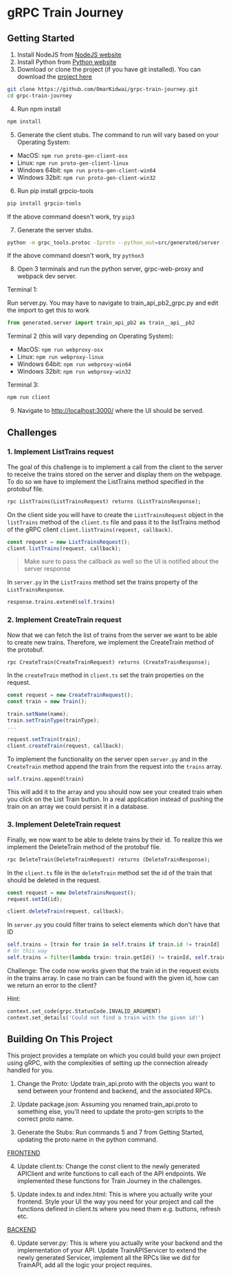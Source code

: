# gRPC Train Journey

## Getting Started

1. Install NodeJS from [NodeJS website](https://nodejs.org/en/download/)
2. Install Python from [Python website](https://www.python.org/downloads/)
3. Download or clone the project (if you have git installed). You can download the [project here](https://github.com/OmarKidwai/grpc-train-journey/archive/refs/heads/master.zip)

```bash
git clone https://github.com/OmarKidwai/grpc-train-journey.git
cd grpc-train-journey
```

4. Run npm install

```bash
npm install
```

5. Generate the client stubs. The command to run will vary based on your Operating System:

- MacOS: `npm run proto-gen-client-osx`
- Linux: `npm run proto-gen-client-linux`
- Windows 64bit: `npm run proto-gen-client-win64`
- Windows 32bit: `npm run proto-gen-client-win32`

6. Run pip install grpcio-tools

```bash
pip install grpcio-tools
```

If the above command doesn't work, try `pip3`

7. Generate the server stubs.

```bash
python -m grpc_tools.protoc -Iproto --python_out=src/generated/server --grpc_python_out=src/generated/server proto/train_api.proto
```

If the above command doesn't work, try `python3`

8. Open 3 terminals and run the python server, grpc-web-proxy and webpack dev server.

 Terminal 1:

Run server.py. You may have to navigate to train_api_pb2_grpc.py and edit the import to get this to work

```python
from generated.server import train_api_pb2 as train__api__pb2
```

Terminal 2 (this will vary depending on Operating System):

- MacOS: `npm run webproxy-osx`
- Linux: `npm run webproxy-linux`
- Windows 64bit: `npm run webproxy-win64`
- Windows 32bit: `npm run webproxy-win32`

Terminal 3:

```bash
npm run client
```

9. Navigate to [http://localhost:3000/](http://localhost:3000/) where the UI should be served.

## Challenges

### 1. Implement ListTrains request

The goal of this challenge is to implement a call from the client to the server to receive the trains stored on the server and display them on the webpage. To do so we have to implement the ListTrains method specified in the protobuf file.

```protobuf
rpc ListTrains(ListTrainsRequest) returns (ListTrainsResponse);
```

On the client side you will have to create the ```ListTrainsRequest``` object in the ```listTrains``` method of the ```client.ts``` file and pass it to the listTrains method of the gRPC client ```client.listTrains(request, callback)```.

```typescript
const request = new ListTrainsRequest();
client.listTrains(request, callback);
```

> Make sure to pass the callback as well so the UI is notified about the server response

In ```server.py``` in the ```ListTrains``` method set the trains property of the  ```ListTrainsResponse```.

```python
response.trains.extend(self.trains)
```

### 2. Implement CreateTrain request

Now that we can fetch the list of trains from the server we want to be able to create new trains. Therefore, we implement the CreateTrain method of the protobuf.

```protobuf
rpc CreateTrain(CreateTrainRequest) returns (CreateTrainResponse);
```

In the ```createTrain``` method in ```client.ts``` set the train properties on the request.

```typescript
const request = new CreateTrainRequest();
const train = new Train();

train.setName(name);
train.setTrainType(trainType);
...

request.setTrain(train);
client.createTrain(request, callback);
```

To implement the functionality on the server open ```server.py``` and in the ```CreateTrain``` method append the train from the request into the ```trains``` array.

```python
self.trains.append(train)
```

This will add it to the array and you should now see your created train when you click on the List Train button. In a real application instead of pushing the train on an array we could persist it in a database.

### 3. Implement DeleteTrain request

Finally, we now want to be able to delete trains by their id. To realize this we implement the DeleteTrain method of the protobuf file.

```protobuf
rpc DeleteTrain(DeleteTrainRequest) returns (DeleteTrainResponse);
```

In the ```client.ts``` file in the ```deleteTrain``` method set the id of the train that should be deleted in the request.

```typescript
const request = new DeleteTrainsRequest();
request.setId(id);

client.deleteTrain(request, callback);
```

In ```server.py``` you could filter trains to select elements which don't have that ID

```python
self.trains = [train for train in self.trains if train.id != trainId]
# Or this way
self.trains = filter(lambda train: train.getId() != trainId, self.trains)
```

Challenge: The code now works given that the train id in the request exists in the trains array. In case no train can be found with the given id, how can we return an error to the client?

Hint:

```python
context.set_code(grpc.StatusCode.INVALID_ARGUMENT)
context.set_details('Could not find a train with the given id!')
```

## Building On This Project

This project provides a template on which you could build your own project using gRPC, with the complexities of setting up the connection already handled for you.

1. Change the Proto: Update train_api.proto with the objects you want to send between your frontend and backend, and the associated RPCs.

2. Update package.json: Assuming you renamed train_api.proto to something else, you'll need to update the proto-gen scripts to the correct proto name.

3. Generate the Stubs: Run commands 5 and 7 from Getting Started, updating the proto name in the python command.

<u>FRONTEND</u>

4. Update client.ts: Change the const client to the newly generated APIClient and write functions to call each of the API endpoints. We implemented these functions for Train Journey in the challenges.

5. Update index.ts and index.html: This is where you actually write your frontend. Style your UI the way you need for your project and call the functions defined in client.ts where you need them e.g. buttons, refresh etc.

<u>BACKEND</u>

6. Update server.py: This is where you actually write your backend and the implementation of your API. Update TrainAPIServicer to extend the newly generated Servicer, implement all the RPCs like we did for TrainAPI, add all the logic your project requires.